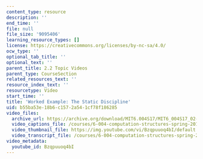 ```yaml
---
content_type: resource
description: ''
end_time: ''
file: null
file_size: '9095406'
learning_resource_types: []
license: https://creativecommons.org/licenses/by-nc-sa/4.0/
ocw_type: ''
optional_tab_title: ''
optional_text: ''
parent_title: 2.2 Topic Videos
parent_type: CourseSection
related_resources_text: ''
resource_index_text: ''
resourcetype: Video
start_time: ''
title: 'Worked Example: The Static Discipline'
uid: b55ba53e-18b6-c157-2a54-1cf78f186285
video_files:
  archive_url: https://archive.org/download/MIT6.004S17/MIT6_004S17_02-02-08-01_300k.mp4
  video_captions_file: /courses/6-004-computation-structures-spring-2017/06c9f03abf6a5abfa0b23d359caac7aa_Bzqpuuoq4bI.vtt
  video_thumbnail_file: https://img.youtube.com/vi/Bzqpuuoq4bI/default.jpg
  video_transcript_file: /courses/6-004-computation-structures-spring-2017/93a1fbb2dfbfb3482d825ddf6996b4b0_Bzqpuuoq4bI.pdf
video_metadata:
  youtube_id: Bzqpuuoq4bI
---
```


